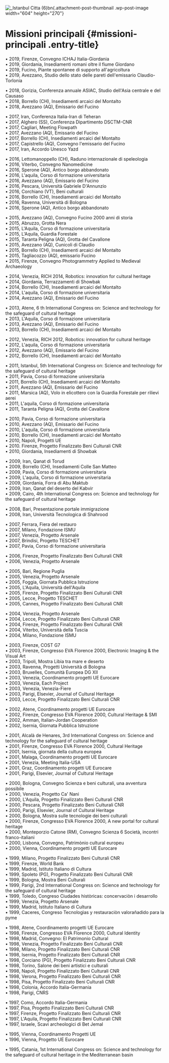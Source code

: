 ![\_Istanbul Citta (6)bn](wp-content/uploads/2018/11/Istanbul-Citta-6bn-604x270.jpg){.attachment-post-thumbnail .wp-post-image width="604" height="270"}

Missioni principali {#missioni-principali .entry-title}
===================

• 2019, Firenze, Convegno ICHAJ Italia-Giordania   \
• 2019, Giordania, Insediamenti romani oltre il fiume Giordano\
• 2019, Fucino, Piante spontanee di supporto all'agricoltura\
• 2019, Avezzano, Studio dello stato delle pareti dell'emissario Claudio-Torlonia

• 2018, Gorizia, Conferenza annuale ASIAC, Studio dell'Asia centrale e del Causaso\
• 2018, Borrello (CH), Insediamenti arcaici del Montalto\
• 2018, Avezzano (AQ), Emissario del Fucino

• 2017, Iran, Conferenza Italia-Iran di Teheran\
• 2017, Alghero (SS), Conferenza Dipartimento DSCTM-CNR\
• 2017, Cagliari, Meeting Flowpath\
• 2017, Avezzano (AQ), Emissario del Fucino\
• 2017, Borrello (CH), Insediamenti arcaici del Montalto\
• 2017, Capistrello (AQ), Convegno l'emissario del Fucino\
• 2017, Iran, Accordo Unesco Yazd

• 2016, Lettomanoppello (CH), Raduno internazionale di speleologia\
• 2016, Viterbo, Convegno Nanomedicine\
• 2016, Sperone (AQ), Antico borgo abbandonato\
• 2016, L'aquila, Corso di formazione universitaria\
• 2016, Avezzano (AQ), Emissario del Fucino\
• 2016, Pescara, Università Gabriele D'Annunzio\
• 2016, Corchiano (VT), Beni culturali\
• 2016, Borrello (CH), Insediamenti arcaici del Montalto\
• 2016, Ravenna, Università di Bologna\
• 2016, Sperone (AQ), Antico borgo abbandonato

• 2015, Avezzano (AQ), Convegno Fucino 2000 anni di storia\
• 2015, Abruzzo, Grotta Nera\
• 2015, L'Aquila, Corso di formazione universitaria\
• 2015, L'Aquila, Guardia Forestale\
• 2015, Taranta Peligna (AQ), Grotta del Cavallone\
• 2015, Avezzano (AQ), Cunicoli di Claudio\
• 2015, Borrello (CH), Insediamenti arcaici del Montalto\
• 2015, Tagliacozzo (AQ), emissario Fucino\
• 2015, Firenze, Convegno Photogrammetry Applied to Medieval Archaeology

• 2014, Venezia, RICH 2014, Robotics: innovation for cultural heritage\
• 2014, Giordania, Terrazzamenti di Showbak\
• 2014, Borrello (CH), Insediamenti arcaici del Montalto\
• 2014, L'aquila, Corso di formazione universitaria\
• 2014, Avezzano (AQ), Emissario del Fucino

• 2013, Atene, 6 th International Congress on: Science and technology for the safeguard of cultural heritage\
• 2013, L'Aquila, Corso di formazione universitaria\
• 2013, Avezzano (AQ), Emissario del Fucino\
• 2013, Borrello (CH), Insediamenti arcaici del Montalto

• 2012, Venezia, RICH 2012, Robotics: innovation for cultural heritage\
• 2012, L'aquila, Corso di formazione universitaria\
• 2012, Avezzano (AQ), Emissario del Fucino\
• 2012, Borrello (CH), Insediamenti arcaici del Montalto

• 2011, Istanbul, 5th International Congress on: Science and technology for the safeguard of cultural heritage\
• 2011, Pavia, Corso di formazione universitaria\
• 2011, Borrello (CH), Insediamenti arcaici del Montalto\
• 2011, Avezzano (AQ), Emissario del Fucino\
• 2011, Marsica (AQ), Volo in elicottero con la Guardia Forestale per rilievi aerei\
• 2011, L'aquila, Corso di formazione universitaria\
• 2011, Taranta Peligna (AQ), Grotta del Cavallone

• 2010, Pavia, Corso di formazione universitaria\
• 2010, Avezzano (AQ), Emissario del Fucino\
• 2010, L'aquila, Corso di formazione universitaria\
• 2010, Borrello (CH), Insediamenti arcaici del Montalto\
• 2010, Napoli, Progetti UE\
• 2010. Firenze, Progetto Finalizzato Beni Culturali CNR\
• 2010, Giordania, Insediamenti di Showbak

• 2009, Iran, Qanat di Torud\
• 2009, Borrello (CH), Insediamenti Colle San Matteo\
• 2009, Pavia, Corso di formazione universitaria\
• 2009, L'aquila, Corso di formazione universitaria\
• 2009, Giordania, Forra di Abu Maktub\
• 2009, Iran, Qanat del deserto del Kabvir\
• 2009, Cairo, 4th International Congress on: Science and technology for the safeguard of        cultural heritage

• 2008, Bari, Presentazione portale immigrazione\
• 2008, Iran, Università Tecnologica di Shahrood

• 2007, Ferrara, Fiera del restauro\
• 2007, Milano, Fondazione ISMU\
• 2007, Venezia, Progetto Arsenale\
• 2007, Brindisi, Progetto TESCHET\
• 2007, Pavia, Corso di formazione universitaria

• 2006, Firenze, Progetto Finalizzato Beni Culturali CNR\
• 2006, Venezia, Progetto Arsenale

• 2005, Bari, Regione Puglia\
• 2005, Venezia, Progetto Arsenale\
• 2005, Foggia, Giornata Pubblica Istruzione\
• 2005, L'Aquila, Università dell'Aquila\
• 2005, Firenze, Progetto Finalizzato Beni Culturali CNR\
• 2005, Lecce, Progetto TESCHET\
• 2005, Cannes, Progetto Finalizzato Beni Culturali CNR

• 2004, Venezia, Progetto Arsenale\
• 2004, Lecce, Progetto Finalizzato Beni Culturali CNR\
• 2004, Firenze, Progetto Finalizzato Beni Culturali CNR\
• 2004, Viterbo, Università della Tuscia\
• 2004, Milano, Fondazione ISMU

• 2003, Firenze, COST G7\
• 2003, Firenze, Congresso EVA Florence 2000, Electronic Imaging & the Visual Art\
• 2003, Tripoli, Mostra Libia tra mare e deserto\
• 2003, Ravenna, Progetti Università di Bologna\
• 2003, Bruxelles, Comunità Europea DG XII\
• 2003, Venezia, Coordinamento progetti UE Eurocare\
• 2003, Venezia, Each Project\
• 2003, Venezia, Venezia-Fiere\
• 2003, Parigi, Elsevier, Journal of Cultural Heritage\
• 2003, Lecce, Progetto Finalizzato Beni Culturali CNR

• 2002, Atene, Coordinamento progetti UE Eurocare\
• 2002, Firenze, Congresso EVA Florence 2000, Cultural Heritage & SMI\
• 2002, Amman, Italian-Jordan Cooperation\
• 2002, Isernia, Giornata Pubblica Istruzione

• 2001, Alcalà de Henares, 3rd International Congress on: Science and technology for the safeguard of cultural heritage\
• 2001, Firenze, Congresso EVA Florence 2000, Cultural Heritage\
• 2001, Isernia, giornata della cultura europea\
• 2001, Malaga, Coordinamento progetti UE Eurocare\
• 2001, Venezia, Meeting Italia-USA\
• 2001, Graz, Coordinamento progetti UE Eurocare\
• 2001, Parigi, Elsevier, Journal of Cultural Heritage

• 2000, Bologna, Convegno Scienza e beni culturali, una avventura possibile\
• 2000, Venezia, Progetto Ca' Nani\
• 2000, L'Aquila, Progetto Finalizzato Beni Culturali CNR\
• 2000, Pescara, Progetto Finalizzato Beni Culturali CNR\
• 2000, Parigi, Elsevier, Journal of Cultural Heritage\
• 2000, Bologna, Mostra sulle tecnologie dei beni culturali\
• 2000, Firenze, Congresso EVA Florence 2000, A new portal for cultural heritage\
• 2000, Monteporzio Catone (RM), Convegno Scienza 6 Società, incontri franco-italiani\
• 2000, Lisbona, Convegno, Patrimònio cultural europeu\
• 2000, Vienna, Coordinamento progetti UE Eurocare

• 1999, Milano, Progetto Finalizzato Beni Culturali CNR\
• 1999, Firenze, World Bank\
• 1999, Madrid, Istituto Italiano di Cultura\
• 1999, Spoleto (PG), Progetto Finalizzato Beni Culturali CNR\
• 1999, Bologna, Mostra Beni Culturali\
• 1999, Parigi, 2nd International Congress on: Science and technology for the safeguard of cultural heritage\
• 1999, Toledo, Congreso Ciudades històricas: concervaciòn i desarrollo\
• 1999, Venezia, Progetto Arsenale\
• 1999, Madrid, Istituto Italiano di Cultura\
• 1999, Caceres, Congreso Tecnologìas y restauraciòn valorañadido para la pyme

• 1998, Atene, Coordinamento progetti UE Eurocare\
• 1998, Firenze, Congresso EVA Florence 2000, Cultural Identity\
• 1998, Madrid, Convegno: El Patrimonio Cultural\
• 1998, Venezia, Progetto Finalizzato Beni Culturali CNR\
• 1998, Milano, Progetto Finalizzato Beni Culturali CNR\
• 1998, Isernia, Progetto Finalizzato Beni Culturali CNR\
• 1998, Corciano (PG), Progetto Finalizzato Beni Culturali CNR\
• 1998, Torino, Salone dei beni artistici e culturali\
• 1998, Napoli, Progetto Finalizzato Beni Culturali CNR\
• 1998, Verona, Progetto Finalizzato Beni Culturali CNR\
• 1998, Pisa, Progetto Finalizzato Beni Culturali CNR\
• 1998, Colonia, Accordo Italia-Germania\
• 1998, Parigi, CNRS

• 1997, Como, Accordo Italia-Germania\
• 1997, Pisa, Progetto Finalizzato Beni Culturali CNR\
• 1997, Firenze, Progetto Finalizzato Beni Culturali CNR\
• 1997, L'Aquila, Progetto Finalizzato Beni Culturali CNR\
• 1997, Israele, Scavi archeologici di Bet Jemal

• 1995, Vienna, Coordinamento Progetti UE\
• 1996, Vienna, Progetto UE Eurocare

• 1995, Catania, 1st International Congress on: Science and technology for the safeguard of cultural heritage in the Mediterranean basin


